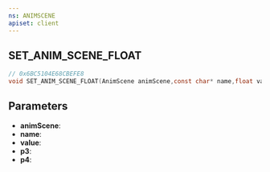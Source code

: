 ```yaml
---
ns: ANIMSCENE
apiset: client
---
```

## SET_ANIM_SCENE_FLOAT

```c
// 0x6BC5104E68CBEFE8
void SET_ANIM_SCENE_FLOAT(AnimScene animScene,const char* name,float value,BOOL p3,BOOL p4);
```


## Parameters
* **animScene**:
* **name**:
* **value**:
* **p3**:
* **p4**:



